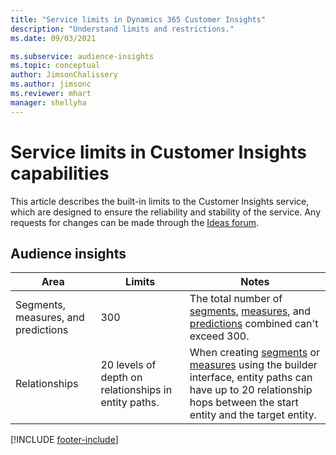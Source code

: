 ```yaml
---
title: "Service limits in Dynamics 365 Customer Insights"
description: "Understand limits and restrictions."
ms.date: 09/03/2021

ms.subservice: audience-insights 
ms.topic: conceptual
author: JimsonChalissery
ms.author: jimsonc
ms.reviewer: mhart
manager: shellyha
---
```


# Service limits in Customer Insights capabilities

This article describes the built-in limits to the Customer Insights service, which are designed to ensure the reliability and stability of the service. Any requests for changes can be made through the [Ideas forum](https://go.microsoft.com/fwlink/?linkid=2074172). 

## Audience insights

| Area  | Limits  | Notes |
|-------------|---------------------------------------------------------------------|---------------------------------------------------------------------|
| Segments, measures, and predictions | 300  | The total number of [segments](segments.md), [measures](measures.md), and [predictions](predictions.md) combined can't exceed 300.  |
| Relationships | 20 levels of depth on relationships in entity paths. | When creating [segments](segments.md) or [measures](measures.md) using the builder interface, entity paths can have up to 20 relationship hops between the start entity and the target entity.  |

<!--
## Engagement insights

### Workspace and event quotas

Engagement insights is a highly scalable application that can support millions of events per second. During public preview, events have a volume threshold. There's also a limit to the number of workspaces in an organization.

### Engagement insights limits

- Maximum event volume per workspace  = 100 events per second

- Maximum number of workspaces per organization = 100

When events exceed the threshold, it can lead to loss of data in reports based on those events. You can [contact support](https://go.microsoft.com/fwlink/?linkid=2145734) to request a volume increase before you exceed limits. We'll work with you to determine your need for a volume increase and support your request.
-->

[!INCLUDE [footer-include](includes/footer-banner.md)]
